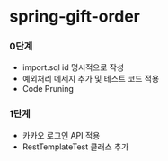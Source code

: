 # spring-gift-order
### 0단계
* import.sql id 명시적으로 작성
* 예외처리 메세지 추가 및 테스트 코드 적용
* Code Pruning

### 1단계
* 카카오 로그인 API 적용
* RestTemplateTest 클래스 추가

